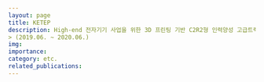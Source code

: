 ```yaml
---
layout: page
title: KETEP
description: High-end 전자기기 사업을 위한 3D 프린팅 기반 C2R2형 인력양성 고급트랙 
> (2019.06. ~ 2020.06.)
img: 
importance: 
category: etc.
related_publications:
---
```


